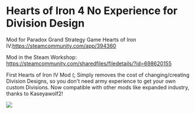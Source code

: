 # Hearts of Iron 4 No Experience for Division Design

Mod for Paradox Grand Strategy Game Hearts of Iron IV:https://steamcommunity.com/app/394360

Mod in the Steam Workshop: https://steamcommunity.com/sharedfiles/filedetails/?id=698620155

First Hearts of Iron IV Mod (; 
Simply removes the cost of changing/creating Division Designs, so you don't need army experience to get your own custom Divisions. 
Now compatible with other mods like expanded industry, thanks to Kaseyawolf2!

![](https://github.com/metzbernhard/hoi4-noexpfordivs/blob/master/noexp/noexp.jpg)
